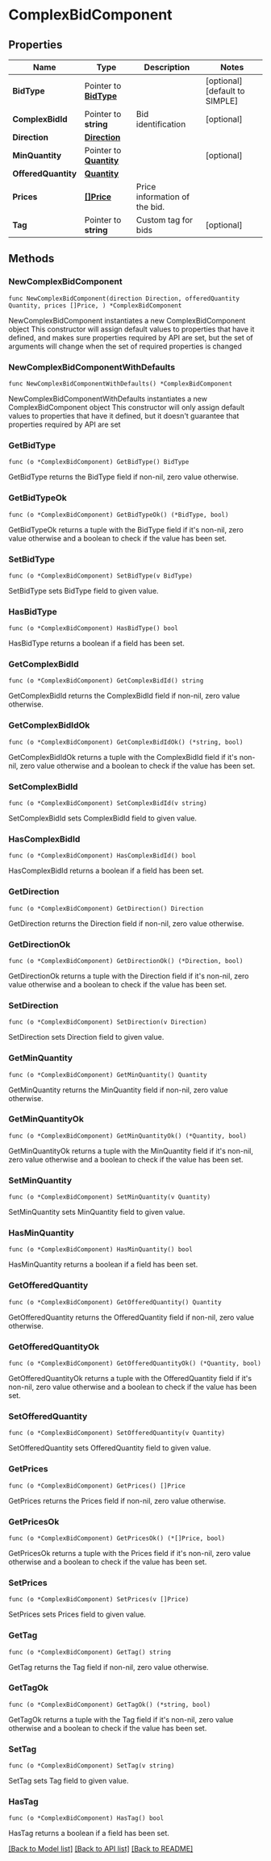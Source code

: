 # ComplexBidComponent

## Properties

Name | Type | Description | Notes
------------ | ------------- | ------------- | -------------
**BidType** | Pointer to [**BidType**](BidType.md) |  | [optional] [default to SIMPLE]
**ComplexBidId** | Pointer to **string** | Bid identification | [optional] 
**Direction** | [**Direction**](Direction.md) |  | 
**MinQuantity** | Pointer to [**Quantity**](Quantity.md) |  | [optional] 
**OfferedQuantity** | [**Quantity**](Quantity.md) |  | 
**Prices** | [**[]Price**](Price.md) | Price information of the bid. | 
**Tag** | Pointer to **string** | Custom tag for bids | [optional] 

## Methods

### NewComplexBidComponent

`func NewComplexBidComponent(direction Direction, offeredQuantity Quantity, prices []Price, ) *ComplexBidComponent`

NewComplexBidComponent instantiates a new ComplexBidComponent object
This constructor will assign default values to properties that have it defined,
and makes sure properties required by API are set, but the set of arguments
will change when the set of required properties is changed

### NewComplexBidComponentWithDefaults

`func NewComplexBidComponentWithDefaults() *ComplexBidComponent`

NewComplexBidComponentWithDefaults instantiates a new ComplexBidComponent object
This constructor will only assign default values to properties that have it defined,
but it doesn't guarantee that properties required by API are set

### GetBidType

`func (o *ComplexBidComponent) GetBidType() BidType`

GetBidType returns the BidType field if non-nil, zero value otherwise.

### GetBidTypeOk

`func (o *ComplexBidComponent) GetBidTypeOk() (*BidType, bool)`

GetBidTypeOk returns a tuple with the BidType field if it's non-nil, zero value otherwise
and a boolean to check if the value has been set.

### SetBidType

`func (o *ComplexBidComponent) SetBidType(v BidType)`

SetBidType sets BidType field to given value.

### HasBidType

`func (o *ComplexBidComponent) HasBidType() bool`

HasBidType returns a boolean if a field has been set.

### GetComplexBidId

`func (o *ComplexBidComponent) GetComplexBidId() string`

GetComplexBidId returns the ComplexBidId field if non-nil, zero value otherwise.

### GetComplexBidIdOk

`func (o *ComplexBidComponent) GetComplexBidIdOk() (*string, bool)`

GetComplexBidIdOk returns a tuple with the ComplexBidId field if it's non-nil, zero value otherwise
and a boolean to check if the value has been set.

### SetComplexBidId

`func (o *ComplexBidComponent) SetComplexBidId(v string)`

SetComplexBidId sets ComplexBidId field to given value.

### HasComplexBidId

`func (o *ComplexBidComponent) HasComplexBidId() bool`

HasComplexBidId returns a boolean if a field has been set.

### GetDirection

`func (o *ComplexBidComponent) GetDirection() Direction`

GetDirection returns the Direction field if non-nil, zero value otherwise.

### GetDirectionOk

`func (o *ComplexBidComponent) GetDirectionOk() (*Direction, bool)`

GetDirectionOk returns a tuple with the Direction field if it's non-nil, zero value otherwise
and a boolean to check if the value has been set.

### SetDirection

`func (o *ComplexBidComponent) SetDirection(v Direction)`

SetDirection sets Direction field to given value.


### GetMinQuantity

`func (o *ComplexBidComponent) GetMinQuantity() Quantity`

GetMinQuantity returns the MinQuantity field if non-nil, zero value otherwise.

### GetMinQuantityOk

`func (o *ComplexBidComponent) GetMinQuantityOk() (*Quantity, bool)`

GetMinQuantityOk returns a tuple with the MinQuantity field if it's non-nil, zero value otherwise
and a boolean to check if the value has been set.

### SetMinQuantity

`func (o *ComplexBidComponent) SetMinQuantity(v Quantity)`

SetMinQuantity sets MinQuantity field to given value.

### HasMinQuantity

`func (o *ComplexBidComponent) HasMinQuantity() bool`

HasMinQuantity returns a boolean if a field has been set.

### GetOfferedQuantity

`func (o *ComplexBidComponent) GetOfferedQuantity() Quantity`

GetOfferedQuantity returns the OfferedQuantity field if non-nil, zero value otherwise.

### GetOfferedQuantityOk

`func (o *ComplexBidComponent) GetOfferedQuantityOk() (*Quantity, bool)`

GetOfferedQuantityOk returns a tuple with the OfferedQuantity field if it's non-nil, zero value otherwise
and a boolean to check if the value has been set.

### SetOfferedQuantity

`func (o *ComplexBidComponent) SetOfferedQuantity(v Quantity)`

SetOfferedQuantity sets OfferedQuantity field to given value.


### GetPrices

`func (o *ComplexBidComponent) GetPrices() []Price`

GetPrices returns the Prices field if non-nil, zero value otherwise.

### GetPricesOk

`func (o *ComplexBidComponent) GetPricesOk() (*[]Price, bool)`

GetPricesOk returns a tuple with the Prices field if it's non-nil, zero value otherwise
and a boolean to check if the value has been set.

### SetPrices

`func (o *ComplexBidComponent) SetPrices(v []Price)`

SetPrices sets Prices field to given value.


### GetTag

`func (o *ComplexBidComponent) GetTag() string`

GetTag returns the Tag field if non-nil, zero value otherwise.

### GetTagOk

`func (o *ComplexBidComponent) GetTagOk() (*string, bool)`

GetTagOk returns a tuple with the Tag field if it's non-nil, zero value otherwise
and a boolean to check if the value has been set.

### SetTag

`func (o *ComplexBidComponent) SetTag(v string)`

SetTag sets Tag field to given value.

### HasTag

`func (o *ComplexBidComponent) HasTag() bool`

HasTag returns a boolean if a field has been set.


[[Back to Model list]](../README.md#documentation-for-models) [[Back to API list]](../README.md#documentation-for-api-endpoints) [[Back to README]](../README.md)


